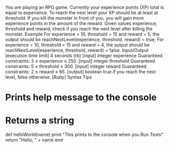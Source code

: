 You are playing an RPG game. Currently your experience points (XP) total is equal to experience. To reach the next level your XP should be at least at threshold. If you kill the monster in front of you, you will gain more experience points in the amount of the reward.
Given values experience, threshold and reward, check if you reach the next level after killing the monster.
Example
For experience = 10, threshold = 15 and reward = 5, the output should be
reachNextLevel(experience, threshold, reward) = true;
For experience = 10, threshold = 15 and reward = 4, the output should be
reachNextLevel(experience, threshold, reward) = false.
Input/Output
[execution time limit] 4 seconds (rb)
[input] integer experience
Guaranteed constraints:
3 ≤ experience ≤ 250.
[input] integer threshold
Guaranteed constraints:
5 ≤ threshold ≤ 300.
[input] integer reward
Guaranteed constraints:
2 ≤ reward ≤ 65.
[output] boolean
true if you reach the next level, false otherwise.
[Ruby] Syntax Tips
# Prints help message to the console
# Returns a string
def helloWorld(name)
    print "This prints to the console when you Run Tests"
    return "Hello, " + name
end
